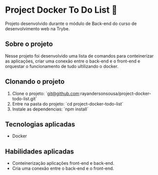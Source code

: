 # Project Docker To Do List :memo:
Projeto desenvolvido durante o módulo de Back-end do curso de desenvolvimento web na Trybe.


## Sobre o projeto

Nesse projeto foi desenvolvido uma lista de comandos para conteinerizar as aplicações, criar uma conexão entre o back-end e o front-end e orquestar o funcionamento de tudo ultilizando o docker.


## Clonando o projeto

1. Clone o projeto: ´git@github.com:rayandersonsousa/project-docker-todo-list.git´
2. Entre na pasta do projeto: ´cd project-docker-todo-list´
3. Instale as dependencias: ´npm install´


## Tecnologias aplicadas

  - Docker


## Habilidades aplicadas

  - Conteinerização aplicações front-end e back-end.
  - Cria uma conexão entre o back-end e o front-end.
